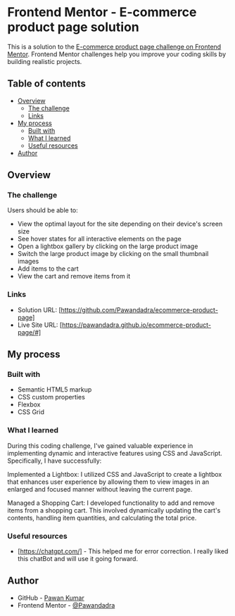 # Frontend Mentor - E-commerce product page solution

This is a solution to the [E-commerce product page challenge on Frontend Mentor](https://www.frontendmentor.io/challenges/ecommerce-product-page-UPsZ9MJp6). Frontend Mentor challenges help you improve your coding skills by building realistic projects.

## Table of contents

- [Overview](#overview)
  - [The challenge](#the-challenge)
  - [Links](#links)
- [My process](#my-process)
  - [Built with](#built-with)
  - [What I learned](#what-i-learned)
  - [Useful resources](#useful-resources)
- [Author](#author)

## Overview

### The challenge

Users should be able to:

- View the optimal layout for the site depending on their device's screen size
- See hover states for all interactive elements on the page
- Open a lightbox gallery by clicking on the large product image
- Switch the large product image by clicking on the small thumbnail images
- Add items to the cart
- View the cart and remove items from it

### Links

- Solution URL: [https://github.com/Pawandadra/ecommerce-product-page]
- Live Site URL: [https://pawandadra.github.io/ecommerce-product-page/#]

## My process

### Built with

- Semantic HTML5 markup
- CSS custom properties
- Flexbox
- CSS Grid

### What I learned

During this coding challenge, I've gained valuable experience in implementing dynamic and interactive features using CSS and JavaScript. Specifically, I have successfully:

Implemented a Lightbox: I utilized CSS and JavaScript to create a lightbox that enhances user experience by allowing them to view images in an enlarged and focused manner without leaving the current page.

Managed a Shopping Cart: I developed functionality to add and remove items from a shopping cart. This involved dynamically updating the cart's contents, handling item quantities, and calculating the total price.

### Useful resources

- [https://chatgpt.com/] - This helped me for error correction. I really liked this chatBot and will use it going forward.

## Author

- GitHub - [Pawan Kumar](https://github.com/Pawandadra)
- Frontend Mentor - [@Pawandadra](https://www.frontendmentor.io/profile/Pawandadra)
